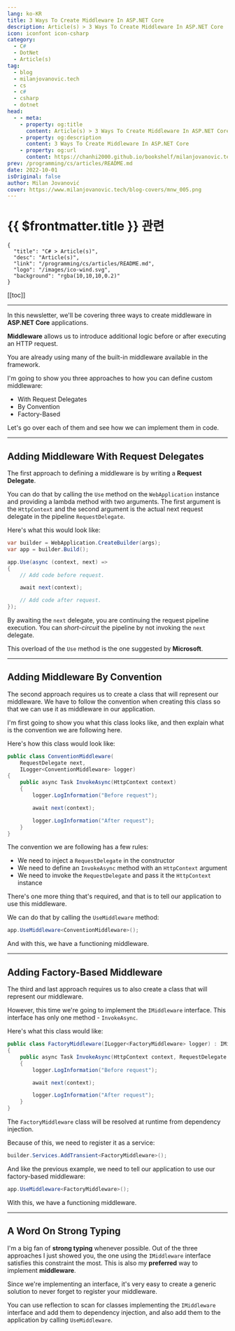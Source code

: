 ```yaml
---
lang: ko-KR
title: 3 Ways To Create Middleware In ASP.NET Core
description: Article(s) > 3 Ways To Create Middleware In ASP.NET Core
icon: iconfont icon-csharp
category: 
  - C#
  - DotNet
  - Article(s)
tag: 
  - blog
  - milanjovanovic.tech
  - cs
  - c#
  - csharp
  - dotnet
head:
  - - meta:
    - property: og:title
      content: Article(s) > 3 Ways To Create Middleware In ASP.NET Core
    - property: og:description
      content: 3 Ways To Create Middleware In ASP.NET Core
    - property: og:url
      content: https://chanhi2000.github.io/bookshelf/milanjovanovic.tech/3-ways-to-create-middleware-in-asp-net-core.html
prev: /programming/cs/articles/README.md
date: 2022-10-01
isOriginal: false
author: Milan Jovanović
cover: https://www.milanjovanovic.tech/blog-covers/mnw_005.png
---
```


# {{ $frontmatter.title }} 관련

```component VPCard
{
  "title": "C# > Article(s)",
  "desc": "Article(s)",
  "link": "/programming/cs/articles/README.md",
  "logo": "/images/ico-wind.svg",
  "background": "rgba(10,10,10,0.2)"
}
```

[[toc]]

---

<SiteInfo
  name="3 Ways To Create Middleware In ASP.NET Core"
  desc="In this newsletter, we'll be covering three ways to create middleware in ASP.NET Core applications. Middleware allows us to introduce additional logic before or after executing an HTTP request. You are already using many of the built-in middleware available in the framework. I'm going to show you three approaches to how you can define custom middleware: With Request Delegates, By Convention, and Factory-Based."
  url="https://milanjovanovic.tech/blog/3-ways-to-create-middleware-in-asp-net-core/"
  logo="https://milanjovanovic.tech/profile_favicon.png"
  preview="https://www.milanjovanovic.tech/blog-covers/mnw_005.png"/>

In this newsletter, we'll be covering three ways to create middleware in **ASP.NET Core** applications.

**Middleware** allows us to introduce additional logic before or after executing an HTTP request.

You are already using many of the built-in middleware available in the framework.

I'm going to show you three approaches to how you can define custom middleware:

- With Request Delegates
- By Convention
- Factory-Based

Let's go over each of them and see how we can implement them in code.

---

## Adding Middleware With Request Delegates

The first approach to defining a middleware is by writing a **Request Delegate**.

You can do that by calling the `Use` method on the `WebApplication` instance and providing a lambda method with two arguments. The first argument is the `HttpContext` and the second argument is the actual next request delegate in the pipeline `RequestDelegate`.

Here's what this would look like:

```cs
var builder = WebApplication.CreateBuilder(args);
var app = builder.Build();

app.Use(async (context, next) =>
{
    // Add code before request.

    await next(context);

    // Add code after request.
});
```

By awaiting the `next` delegate, you are continuing the request pipeline execution. You can *short-circuit* the pipeline by not invoking the `next` delegate.

This overload of the `Use` method is the one suggested by **Microsoft**.

---

## Adding Middleware By Convention

The second approach requires us to create a class that will represent our middleware. We have to follow the convention when creating this class so that we can use it as middleware in our application.

I'm first going to show you what this class looks like, and then explain what is the convention we are following here.

Here's how this class would look like:

```cs
public class ConventionMiddleware(
    RequestDelegate next,
    ILogger<ConventionMiddleware> logger)
{
    public async Task InvokeAsync(HttpContext context)
    {
        logger.LogInformation("Before request");

        await next(context);

        logger.LogInformation("After request");
    }
}

```

The convention we are following has a few rules:

- We need to inject a `RequestDelegate` in the constructor
- We need to define an `InvokeAsync` method with an `HttpContext` argument
- We need to invoke the `RequestDelegate` and pass it the `HttpContext` instance

There's one more thing that's required, and that is to tell our application to use this middleware.

We can do that by calling the `UseMiddleware` method:

```cs
app.UseMiddleware<ConventionMiddleware>();

```

And with this, we have a functioning middleware.

---

## Adding Factory-Based Middleware

The third and last approach requires us to also create a class that will represent our middleware.

However, this time we're going to implement the `IMiddleware` interface. This interface has only one method - `InvokeAsync`.

Here's what this class would like:

```cs
public class FactoryMiddleware(ILogger<FactoryMiddleware> logger) : IMiddleware
{
    public async Task InvokeAsync(HttpContext context, RequestDelegate next)
    {
        logger.LogInformation("Before request");

        await next(context);

        logger.LogInformation("After request");
    }
}
```

The `FactoryMiddleware` class will be resolved at runtime from dependency injection.

Because of this, we need to register it as a service:

```cs
builder.Services.AddTransient<FactoryMiddleware>();
```

And like the previous example, we need to tell our application to use our factory-based middleware:

```cs
app.UseMiddleware<FactoryMiddleware>();
```

With this, we have a functioning middleware.

---

## A Word On Strong Typing

I'm a big fan of **strong typing** whenever possible. Out of the three approaches I just showed you, the one using the `IMiddleware` interface satisfies this constraint the most. This is also my **preferred** way to implement **middleware**.

Since we're implementing an interface, it's very easy to create a generic solution to never forget to register your middleware.

You can use reflection to scan for classes implementing the `IMiddleware` interface and add them to dependency injection, and also add them to the application by calling `UseMiddleware`.

